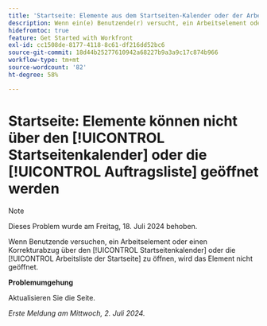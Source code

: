 ```yaml
---
title: 'Startseite: Elemente aus dem Startseiten-Kalender oder der Arbeitsliste können nicht geöffnet werden'
description: Wenn ein(e) Benutzende(r) versucht, ein Arbeitselement oder einen Korrekturabzug über den Startseiten-Kalender oder die Startseiten-Arbeitsliste zu öffnen, wird das Element nicht geöffnet.
hidefromtoc: true
feature: Get Started with Workfront
exl-id: cc1508de-8177-4118-8c61-df216dd52bc6
source-git-commit: 18d44b25277610942a68227b9a3a9c17c874b966
workflow-type: tm+mt
source-wordcount: '82'
ht-degree: 58%

---
```


# Startseite: Elemente können nicht über den [!UICONTROL Startseitenkalender] oder die [!UICONTROL Auftragsliste] geöffnet werden

>[!NOTE]
>
>Dieses Problem wurde am Freitag, 18. Juli 2024 behoben.

Wenn Benutzende versuchen, ein Arbeitselement oder einen Korrekturabzug über den [!UICONTROL Startseitenkalender] oder die [!UICONTROL Arbeitsliste der Startseite] zu öffnen, wird das Element nicht geöffnet.

**Problemumgehung**

Aktualisieren Sie die Seite.

_Erste Meldung am Mittwoch, 2. Juli 2024._
